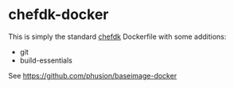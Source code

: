 # chefdk-docker
This is simply the standard [chefdk](https://github.com/chef/chef-dk) Dockerfile with some additions:
- git
- build-essentials


See https://github.com/phusion/baseimage-docker

